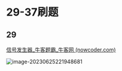# 29-37刷题

## 29

[信号发生器_牛客题霸_牛客网 (nowcoder.com)](https://www.nowcoder.com/practice/39f6766689cc448e928a0921d1d1f858?tpId=302&tags=&title=&difficulty=0&judgeStatus=0&rp=0&sourceUrl=%2Fexam%2Fcompany)

![image-20230625221948681](https://ayu-990121-1302263000.cos.ap-nanjing.myqcloud.com/makedown/20230625221948.png)